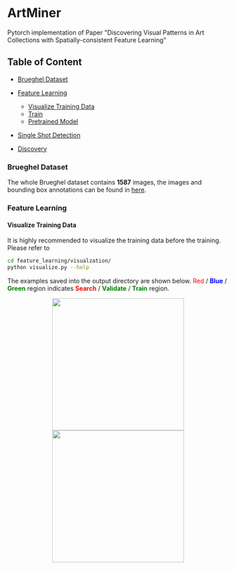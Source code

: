 # ArtMiner
Pytorch implementation of Paper "Discovering Visual Patterns in Art Collections with Spatially-consistent Feature Learning"

## Table of Content
* [Brueghel Dataset](#brueghel-dataset)
* [Feature Learning](#feature-learning)
	* [Visualize Training Data](visualize-training-data)
	* [Train](visualize-training-data)
	* [Pretrained Model](pretrained-model)

* [Single Shot Detection](#single-shot-detection)
* [Discovery](#discovery)

### Brueghel Dataset
The whole Brueghel dataset contains **1587** images, the images and bounding box annotations can be found in [here](www).

### Feature Learning
#### Visualize Training Data
It is highly recommended to visualize the training data before the training. 
Please refer to 
``` Bash
cd feature_learning/visualzation/
python visualize.py --help
```
The examples saved into the output directory are shown below. <span style='color:red'>Red</span> / <b style='color:blue'>Blue</b> / <b style='color:green'>Green</b> region indicates <b style='color:red'>Search</b> / <b style='color:green'>Validate</b> / <b style='color:green'>Train</b> region.
<p align="center">
<img src="https://github.com/XiSHEN0220/ArtMiner/blob/master/img/Brueghel_Rank1_1.jpg" width="300"> <img src="https://github.com/XiSHEN0220/ArtMiner/blob/master/img/Brueghel_Rank1_2.jpg" width="300"> 
</p>


